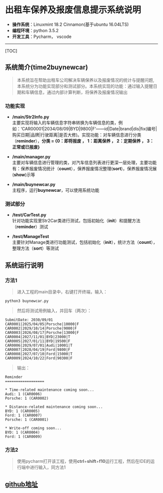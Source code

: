 # **出租车保养及报废信息提示系统说明**
- **操作系统**：Linuxmint 18.2 Cinnamon(基于ubuntu 16.04LTS)
- **编程环境**：python 3.5.2
- **开发工具**：Pycharm， vscode
--------------

 [TOC]

## **系统简介**(**time2buynewcar**)
> 本系统旨在帮助出租车公司解决车辆保养以及报废情况的统计与提醒问题,本系统分为功能实现部分和测试部分。本系统实现的功能：通过输入提醒日期和车辆信息，通过内部计算判断，将保养及报废情况输出

### 功能实现

- **/main/Str2Info.py** </br>
 主要实现将输入的车辆信息字符串转换为车辆信息的类，例如：‘CAR00001|2034/08/09|BYD|9800|F’——id|Date|brand|dis|fix(编号|购买日期|品牌|行驶距离|是否大修)。实现功能：对车辆信息进行分类（**reminder**），__**分类 = {0：即将报废 ， 1：距离保养 ， 2：定期保养 ， 3：正常或已报废}**__

- **/main/manager.py** </br>
 主要对车辆信息进行管理的类，对汽车信息列表进行更深一层处理，主要功能有：保养报废情况统计（**count**），保养报废情况整理(**sort**)，保养报废情况展(**show**)示等

 - **/main/buynewcar.py** </br>
 主程序，运行**buynewcar**，可以使用系统功能

### 测试部分
- **/test/CarTest.py** </br>
针对功能实现里Str2Car类进行测试，包括初始化（**__init__**）和提醒方法（**reminder**）测试

- **/test/ManageTest** </br>
主要针对Manage类进行功能测试，包括初始化（**__init__**），统计方法（**count**），整理方法（**sort**）等测试


## **系统运行说明**
### **方法1**
> 进入工程的main目录中，右键打开终端，输入：
``` shell
python3 buynewcar.py
```
> 然后将测试用例输入，并回车（两次）：
```
SubmitDate: 2030/09/01
CAR0001|2025/04/05|Porsche|10000|F
CAR0002|2029/10/14|Porsche|9000|F
CAR0003|2026/08/17|Porsche|13000|F
CAR0004|2027/11/01|BYD|23000|T
CAR0005|2027/01/11|BYD|19500|F
CAR0006|2029/07/01|Audi|10001|T
CAR0007|2028/04/19|Ford|9800|F
CAR0008|2027/07/10|Ford|15000|T
CAR0009|2024/10/22|Ford|90300|F

```
> 输出：
```
Reminder
==================

* Time-related maintenance coming soon...
Audi: 1 (CAR0006)
Porsche: 1 (CAR0002)

* Distance-related maintenance coming soon...
BYD: 1 (CAR0005)
Ford: 1 (CAR0007)
Porsche: 1 (CAR0001)

* Write-off coming soon...
BYD: 1 (CAR0004)
Ford: 1 (CAR0009)
```

### **方法2**
> 使用pycharm打开该工程，使用**ctrl**+**shift**+**f10**运行工程，然后在IDE的运行端中进行输入，同方法1

## [github地址](https://github.com/legite/time2buynewcar "thoughtworks homework")